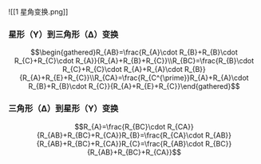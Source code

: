 ![[1 星角变换.png]]
### 星形（Y）到三角形（Δ）变换

$$\begin{gathered}R_{AB}=\frac{R_{A}\cdot R_{B}+R_{B}\cdot R_{C}+R_{C}\cdot R_{A}}{R_{A}+R_{B}+R_{C}}\\R_{BC}=\frac{R_{B}\cdot R_{C}+R_{C}\cdot R_{A}+R_{A}\cdot R_{B}}{R_{A}+R_{E}+R_{C}}\\R_{CA}=\frac{R_{C^{\prime}}R_{A}+R_{A}\cdot R_{B}+R_{B}\cdot R_{C}}{R_{A}+R_{E}+R_{C}}\end{gathered}$$
### 三角形（Δ）到星形（Y）变换

$$R_{A}=\frac{R_{BC}\cdot R_{CA}}{R_{AB}+R_{BC}+R_{CA}}R_{B}=\frac{R_{CA}\cdot R_{AB}}{R_{AB}+R_{BC}+R_{CA}}R_{C}=\frac{R_{AB}\cdot R_{BC}}{R_{AB}+R_{BC}+R_{CA}}$$
